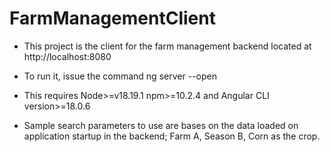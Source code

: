 # FarmManagementClient

- This project is the client for the farm management backend located at http://localhost:8080

- To run it, issue the command ng server --open

- This requires Node>=v18.19.1 npm>=10.2.4 and Angular CLI version>=18.0.6

- Sample search parameters to use are bases on the data loaded on application startup in the backend; Farm A, Season B, Corn as the crop.

